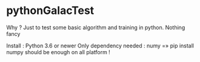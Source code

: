 # pythonGalacTest

Why ?
Just to test some basic algorithm and training in python. Nothing fancy


Install :
Python 3.6 or newer 
Only dependency needed : numy
=» pip install numpy
should be enough on all platform !
